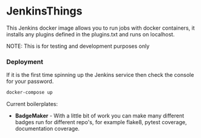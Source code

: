 # JenkinsThings

This Jenkins docker image allows you to run jobs with docker containers, it installs any plugins defined in the plugins.txt and runs on localhost. 

NOTE: This is for testing and development purposes only

### Deployment
If it is the first time spinning up the Jenkins service then check the console for your password.
```bash
docker-compose up
```


Current boilerplates:
- **BadgeMaker** - With a little bit of work you can make many different badges run for different repo's, for example flake8, pytest coverage, documentation coverage.
